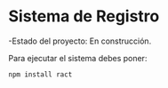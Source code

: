 <h1> Sistema de Registro</h1>

-Estado del proyecto: En construcción.

Para ejecutar  el sistema debes poner:

```npm install ract``` 
